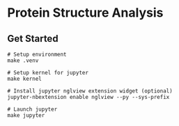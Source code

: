 # Protein Structure Analysis

## Get Started
```
# Setup environment
make .venv

# Setup kernel for jupyter
make kernel

# Install jupyter nglview extension widget (optional)
jupyter-nbextension enable nglview --py --sys-prefix

# Launch jupyter 
make jupyter
```